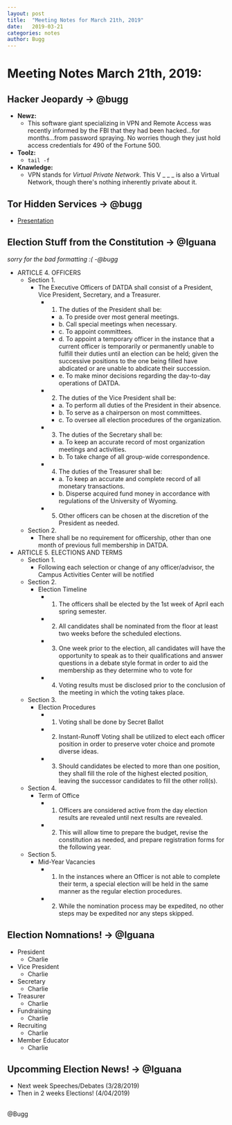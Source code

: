 ```yaml
---
layout: post
title:  "Meeting Notes for March 21th, 2019"
date:   2019-03-21
categories: notes
author: Bugg
---
```

# Meeting Notes March 21th, 2019:

## Hacker Jeopardy -> @bugg 
- **Newz:** 
  - This software giant specializing in VPN and Remote Access was recently informed by the FBI that they had been hacked...for months...from password spraying. No worries though they just hold access credentials for 490 of the Fortune 500.
- **Toolz:**
  - `tail -f`
- **Knawledge:**
  - VPN stands for *Virtual Private Network*. This V _ _ _ is also a Virtual Network, though there's nothing inherently private about it. 

## Tor Hidden Services -> @bugg
- [Presentation](https://github.com/DATDA/main/blob/master/presentations/tor_hidden_service.pdf)

## Election Stuff from the Constitution -> @Iguana
*sorry for the bad formatting :( -@bugg*
- ARTICLE 4. OFFICERS
  - Section 1.
    - The Executive Officers of DATDA shall consist of a President, Vice President, Secretary, and a Treasurer.
      - 1. The duties of the President shall be:
        - a. To preside over most general meetings.
        - b. Call special meetings when necessary.
        - c. To appoint committees.
        - d. To appoint a temporary officer in the instance that a current officer is temporarily or permanently unable to fulfill their duties until an election can be held; given the successive positions to the one being filled have abdicated or are unable to abdicate their succession.
        - e. To make minor decisions regarding the day-to-day operations of DATDA.
      - 2. The duties of the Vice President shall be:
        - a. To perform all duties of the President in their absence.
        - b. To serve as a chairperson on most committees. 
        - c. To oversee all election procedures of the organization.
      - 3. The duties of the Secretary shall be:
        - a. To keep an accurate record of most organization meetings and activities.
        - b. To take charge of all group-wide correspondence.
      - 4. The duties of the Treasurer shall be:
        - a. To keep an accurate and complete record of all monetary transactions.
        - b. Disperse acquired fund money in accordance with regulations of the University of Wyoming.
      - 5. Other officers can be chosen at the discretion of the President as needed.
  - Section 2.
    - There shall be no requirement for officership, other than one month of previous full membership in DATDA.
- ARTICLE 5. ELECTIONS AND TERMS
  - Section 1. 
    - Following each selection or change of any officer/advisor, the Campus Activities Center will be notified
  - Section 2.
    - Election Timeline
      - 1. The officers shall be elected by the 1st week of April each spring semester.
      - 2. All candidates shall be nominated from the floor at least two weeks before the scheduled elections.
      - 3. One week prior to the election, all candidates will have the opportunity to speak as to their qualifications and answer questions in a debate style format in order to aid the membership as they determine who to vote for
      - 4. Voting results must be disclosed prior to the conclusion of the meeting in which the voting takes place.
  - Section 3.
    - Election Procedures
      - 1. Voting shall be done by Secret Ballot
      - 2. Instant-Runoff Voting shall be utilized to elect each officer position in order to preserve voter choice and promote diverse ideas.
      - 3. Should candidates be elected to more than one position, they shall fill the role of the highest elected position, leaving the successor candidates to fill the other roll(s).
  - Section 4.
    - Term of Office
      - 1. Officers are considered active from the day election results are revealed until next results are revealed.
      - 2. This will allow time to prepare the budget, revise the constitution as needed, and prepare registration forms for the following year.
  - Section 5.
    - Mid-Year Vacancies
      - 1. In the instances where an Officer is not able to complete their term, a special election will be held in the same manner as the regular election procedures.
      - 2. While the nomination process may be expedited, no other steps may be expedited nor any steps skipped.

## Election Nomnations! -> @Iguana
- President
  - Charlie
- Vice President
  - Charlie
- Secretary
  - Charlie
- Treasurer
  - Charlie
- Fundraising
  - Charlie
- Recruiting
  - Charlie
- Member Educator
  - Charlie

## Upcomming Election News! -> @Iguana
- Next week Speeches/Debates (3/28/2019)
- Then in 2 weeks Elections! (4/04/2019)

<br>
@Bugg
